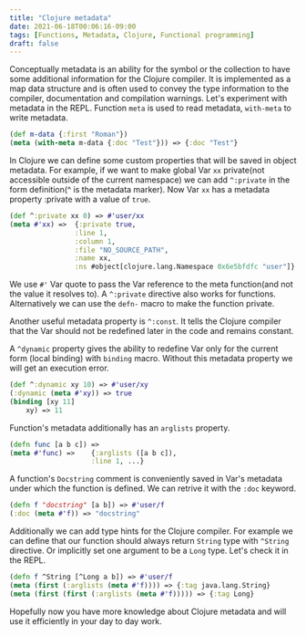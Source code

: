 ```yaml
---
title: "Clojure metadata"
date: 2021-06-18T00:06:16-09:00
tags: [Functions, Metadata, Clojure, Functional programming]
draft: false
---
```

Conceptually metadata is an ability for the symbol or the collection to have some additional information for the Clojure compiler. It is implemented as a map data structure and is often used to convey the type information to the compiler, documentation and compilation warnings.
Let's experiment with metadata in the REPL. Function `meta` is used to read metadata, `with-meta` to write metadata.
```clojure
(def m-data {:first "Roman"})
(meta (with-meta m-data {:doc "Test"})) => {:doc "Test"}
```

In Clojure we can define some custom properties that will be saved in object metadata. For example, if we want to make global Var `xx` private(not accessible outside of the current namespace) we can add `^:private` in the form definition(^ is the metadata marker). Now Var `xx` has a metadata property :private with a value of `true`.
```clojure
(def ^:private xx 0) => #'user/xx
(meta #'xx) => 	{:private true,
				:line 1, 
				:column 1, 
				:file "NO_SOURCE_PATH", 
				:name xx, 
				:ns #object[clojure.lang.Namespace 0x6e5bfdfc "user"]}
```
We use `#'` Var quote to pass the Var reference to the meta function(and not the value it resolves to).
A `^:private` directive also works for functions. Alternatively we can use the `defn-` macro to make the function private.

Another useful metadata property is `^:const`. It tells the Clojure compiler that the Var should not be redefined later in the code and remains constant.

A `^dynamic` property gives the ability to redefine Var only for the current form (local binding) with `binding` macro. Without this metadata property we will get an execution error.
```clojure
(def ^:dynamic xy 10) => #'user/xy
(:dynamic (meta #'xy)) => true
(binding [xy 11]
	xy) => 11
```

Function's metadata additionally has an `arglists` property.
```clojure
(defn func [a b c]) =>
(meta #'func) => 	{:arglists ([a b c]), 
					:line 1, ...}
```

A function's `Docstring` comment is conveniently saved in Var's metadata under which the function is defined. We can retrive it with the `:doc` keyword.
```clojure
(defn f "docstring" [a b]) => #'user/f
(:doc (meta #'f)) => "docstring"
```

Additionally we can add type hints for the Clojure compiler.
For example we can define that our function should always return `String` type with `^String` directive. Or implicitly set one argument to be a `Long` type. Let's check it in the REPL.
```clojure
(defn f ^String [^Long a b]) => #'user/f
(meta (first (:arglists (meta #'f)))) => {:tag java.lang.String}
(meta (first (first (:arglists (meta #'f))))) => {:tag Long}
```

Hopefully now you have more knowledge about Clojure metadata and will use it efficiently in your day to day work.